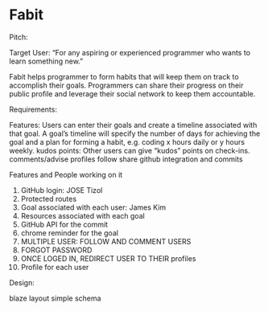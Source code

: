 # Fabit

Pitch:

Target User: “For any aspiring or experienced programmer who wants to learn something new.”

Fabit helps programmer to form habits that will keep them on track to accomplish their goals. Programmers can share their progress on their public profile and leverage their social network to keep them accountable.   


Requirements:


Features:
Users can enter their goals and create a timeline associated with that goal.
A goal’s timeline will specify the number of days for achieving the goal and a plan for forming a habit, e.g. coding x hours daily or y hours weekly.
kudos points:  Other users can give “kudos” points on check-ins.
comments/advise
profiles
follow
share
github integration and commits

Features and People working on it

1. GitHub login: JOSE Tizol
2. Protected routes
3. Goal associated with each user: James Kim
4. Resources associated with each goal
5. GitHub API for the commit
6. chrome reminder for the goal
7. MULTIPLE USER: FOLLOW AND COMMENT  USERS
8. FORGOT PASSWORD
9. ONCE LOGED IN, REDIRECT USER TO THEIR profiles
10. Profile for each user



Design:


blaze layout
simple schema
